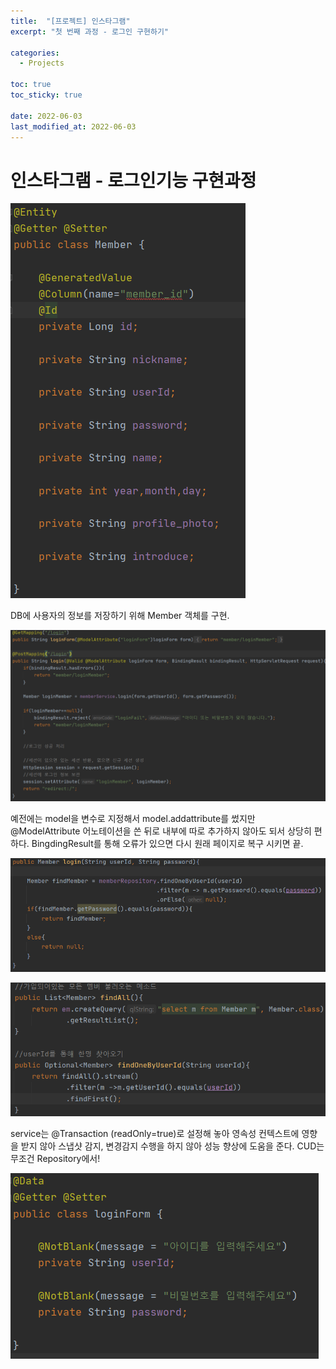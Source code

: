 ```yaml
---
title:  "[프로젝트] 인스타그램"
excerpt: "첫 번째 과정 - 로그인 구현하기"

categories:
  - Projects

toc: true
toc_sticky: true
 
date: 2022-06-03
last_modified_at: 2022-06-03
---
```


# 인스타그램 - 로그인기능 구현과정

![image](../assets/images/Domain_Member.png)

DB에 사용자의 정보를 저장하기 위해 Member 객체를 구현.

![image](../assets/images/login_mapping.png)

예전에는 model을 변수로 지정해서 model.addattribute를 썼지만 @ModelAttribute 어노테이션을 쓴 뒤로 내부에 따로 추가하지 않아도 되서 상당히 편하다.
BingdingResult를 통해 오류가 있으면 다시 원래 페이지로 복구 시키면 끝.

![image](../assets/images/login_service.png)

![image](../assets/images/login_repository.png)

service는 @Transaction (readOnly=true)로 설정해 놓아 영속성 컨텍스트에 영향을 받지 않아 스냅샷 감지, 변경감지 수행을 하지 않아 성능 향상에 도움을 준다. CUD는 무조건 Repository에서!

![image](../assets/images/login_loginForm.png)